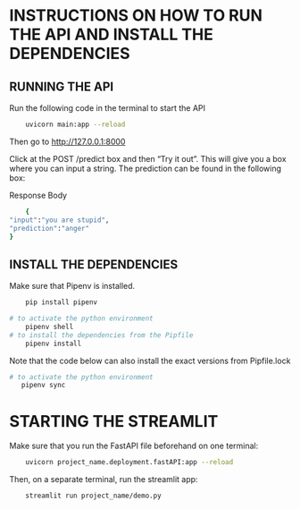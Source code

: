 # INSTRUCTIONS ON HOW TO RUN THE API AND INSTALL THE DEPENDENCIES
## RUNNING THE API
Run the following code in the terminal to start the API
```bash
    uvicorn main:app --reload
```
Then go to http://127.0.0.1:8000

Click at the POST /predict box and then “Try it out”. This will give you a box where you can input a string. The prediction can be found in the following box:

Response Body
```bash
    {
"input":"you are stupid",
"prediction":"anger"
}
```

## INSTALL THE DEPENDENCIES
Make sure that Pipenv is installed.
```bash
    pip install pipenv
```
```bash
# to activate the python environment
    pipenv shell 
# to install the dependencies from the Pipfile
    pipenv install 
```

Note that the code below can also install the exact versions from Pipfile.lock
```bash
# to activate the python environment
   pipenv sync
```
# STARTING THE STREAMLIT
Make sure that you run the FastAPI file beforehand on one terminal: 
```bash
    uvicorn project_name.deployment.fastAPI:app --reload
```
Then, on a separate terminal, run the streamlit app:
```bash
    streamlit run project_name/demo.py
```

